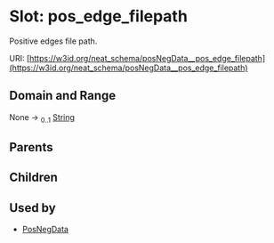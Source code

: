 
# Slot: pos_edge_filepath


Positive edges file path.

URI: [https://w3id.org/neat_schema/posNegData__pos_edge_filepath](https://w3id.org/neat_schema/posNegData__pos_edge_filepath)


## Domain and Range

None &#8594;  <sub>0..1</sub> [String](types/String.md)

## Parents


## Children


## Used by

 * [PosNegData](PosNegData.md)
